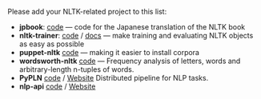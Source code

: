 Please add your NLTK-related project to this list:

* **jpbook**: [code](https://github.com/mhagiwara/nltk) &mdash; code for the Japanese translation of the NLTK book
* **nltk-trainer**: [code](https://github.com/japerk/nltk-trainer) / [docs](http://nltk-trainer.readthedocs.org) &mdash; make training and evaluating NLTK objects as easy as possible
* **puppet-nltk** [code](https://github.com/datascopeanalytics/puppet-nltk) &mdash; making it easier to install corpora
* **wordsworth-nltk** [code](https://github.com/autonomoid/wordsworth) &mdash; Frequency analysis of letters, words and arbitrary-length n-tuples of words.
* **PyPLN** [code](https://github.com/NAMD/pypln.backend) / [Website](http://pypln.org) Distributed pipeline for NLP tasks.
* **nlp-api** [code](https://github.com/nlp-api/nlp-api) / [Website](http://nlp-api.org)
